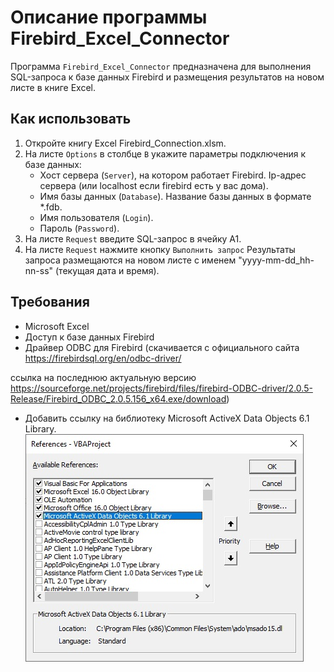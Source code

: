 # Описание программы Firebird_Excel_Connector

Программа `Firebird_Excel_Connector` предназначена для выполнения SQL-запроса к базе данных Firebird и размещения результатов на новом листе в книге Excel.

## Как использовать

1. Откройте книгу Excel Firebird_Connection.xlsm.
2. На листе `Options` в столбце `B` укажите параметры подключения к базе данных:
   - Хост сервера (`Server`), на котором работает Firebird. Ip-адрес сервера (или localhost если firebird есть у вас дома).
   - Имя базы данных (`Database`). Название базы данных в формате *.fdb.
   - Имя пользователя (`Login`). 
   - Пароль (`Password`).
3. На листе `Request` введите SQL-запрос в ячейку A1.
4. На листе `Request` нажмите кнопку `Выполнить запрос`
Результаты запроса размещаются на новом листе с именем "yyyy-mm-dd_hh-nn-ss" (текущая дата и время).

## Требования

- Microsoft Excel
- Доступ к базе данных Firebird
- Драйвер ODBC для Firebird (скачивается с официального сайта https://firebirdsql.org/en/odbc-driver/

ссылка на последнюю актуальную версию
https://sourceforge.net/projects/firebird/files/firebird-ODBC-driver/2.0.5-Release/Firebird_ODBC_2.0.5.156_x64.exe/download)
- Добавить ссылку на библиотеку Microsoft ActiveX Data Objects 6.1 Library. ![Пример изображения](Readme_pic_01.jpg)






